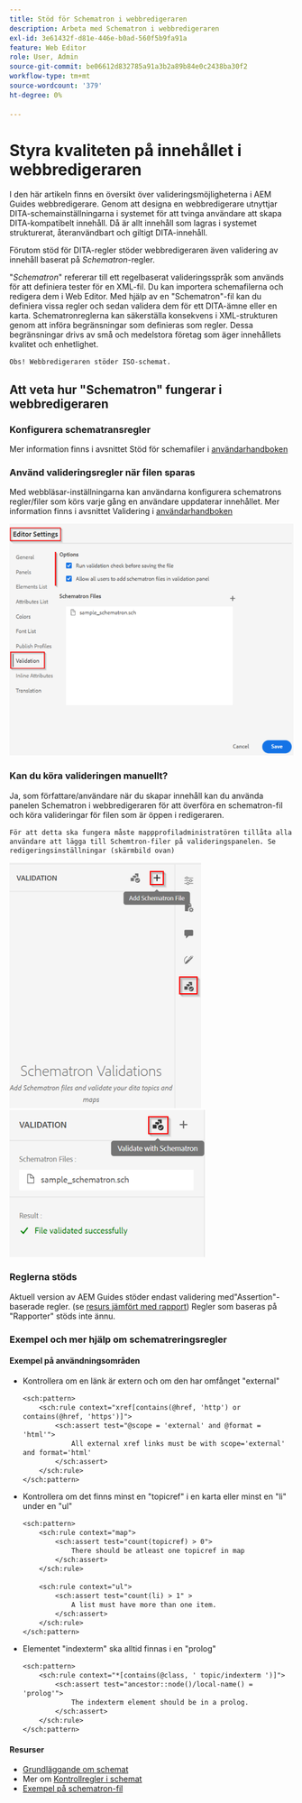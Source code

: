 ```yaml
---
title: Stöd för Schematron i webbredigeraren
description: Arbeta med Schematron i webbredigeraren
exl-id: 3e61432f-d81e-446e-b0ad-560f5b9fa91a
feature: Web Editor
role: User, Admin
source-git-commit: be06612d832785a91a3b2a89b84e0c2438ba30f2
workflow-type: tm+mt
source-wordcount: '379'
ht-degree: 0%

---
```


# Styra kvaliteten på innehållet i webbredigeraren

I den här artikeln finns en översikt över valideringsmöjligheterna i AEM Guides webbredigerare.
Genom att designa en webbredigerare utnyttjar DITA-schemainställningarna i systemet för att tvinga användare att skapa DITA-kompatibelt innehåll. Då är allt innehåll som lagras i systemet strukturerat, återanvändbart och giltigt DITA-innehåll.

Förutom stöd för DITA-regler stöder webbredigeraren även validering av innehåll baserat på *Schematron*-regler.

&quot;*Schematron*&quot; refererar till ett regelbaserat valideringsspråk som används för att definiera tester för en XML-fil. Du kan importera schemafilerna och redigera dem i Web Editor. Med hjälp av en &quot;Schematron&quot;-fil kan du definiera vissa regler och sedan validera dem för ett DITA-ämne eller en karta. Schematronreglerna kan säkerställa konsekvens i XML-strukturen genom att införa begränsningar som definieras som regler. Dessa begränsningar drivs av små och medelstora företag som äger innehållets kvalitet och enhetlighet.

    Obs! Webbredigeraren stöder ISO-schemat.


## Att veta hur &quot;Schematron&quot; fungerar i webbredigeraren

### Konfigurera schematransregler

Mer information finns i avsnittet Stöd för schemafiler i [användarhandboken](https://helpx.adobe.com/content/dam/help/en/xml-documentation-solution/4-2/Adobe-Experience-Manager-Guides_UUID_User-Guide_EN.pdf#page=148)


### Använd valideringsregler när filen sparas

Med webbläsar-inställningarna kan användarna konfigurera schematrons regler/filer som körs varje gång en användare uppdaterar innehållet. Mer information finns i avsnittet Validering i [användarhandboken](https://helpx.adobe.com/content/dam/help/en/xml-documentation-solution/4-2/Adobe-Experience-Manager-Guides_UUID_User-Guide_EN.pdf#page=58)

![Ange regler från webbredigeringsinställningar](../../../assets/authoring/schematron-editorsettings-validation-tab.png)


### Kan du köra valideringen manuellt?

Ja, som författare/användare när du skapar innehåll kan du använda panelen Schematron i webbredigeraren för att överföra en schematron-fil och köra valideringar för filen som är öppen i redigeraren.

    För att detta ska fungera måste mappprofiladministratören tillåta alla användare att lägga till Schemtron-filer på valideringspanelen. Se redigeringsinställningar (skärmbild ovan)

![Välj Schematron-fil](../../../assets/authoring/schematron-rightpanel-validation-addsch.png)
![Kör validering](../../../assets/authoring/schematron-rightpanel-validation-runsch.png)


### Reglerna stöds

Aktuell version av AEM Guides stöder endast validering med&quot;Assertion&quot;-baserade regler. (se [resurs jämfört med rapport](https://schematron.com/document/205.html))
Regler som baseras på &quot;Rapporter&quot; stöds inte ännu.


### Exempel och mer hjälp om schematreringsregler

#### Exempel på användningsområden

- Kontrollera om en länk är extern och om den har omfånget &quot;external&quot;

  ```
  <sch:pattern>
      <sch:rule context="xref[contains(@href, 'http') or contains(@href, 'https')]">
          <sch:assert test="@scope = 'external' and @format = 'html'">
              All external xref links must be with scope='external' and format='html'
          </sch:assert>
      </sch:rule>
  </sch:pattern>
  ```

- Kontrollera om det finns minst en &quot;topicref&quot; i en karta eller minst en &quot;li&quot; under en &quot;ul&quot;

  ```
  <sch:pattern>
      <sch:rule context="map">
          <sch:assert test="count(topicref) > 0">
              There should be atleast one topicref in map
          </sch:assert>
      </sch:rule>
  
      <sch:rule context="ul">
          <sch:assert test="count(li) > 1" >
              A list must have more than one item.
          </sch:assert>
      </sch:rule>
  </sch:pattern>
  ```

- Elementet &quot;indexterm&quot; ska alltid finnas i en &quot;prolog&quot;

  ```
  <sch:pattern>
      <sch:rule context="*[contains(@class, ' topic/indexterm ')]">
          <sch:assert test="ancestor::node()/local-name() = 'prolog'">
              The indexterm element should be in a prolog.
          </sch:assert>
      </sch:rule>
  </sch:pattern>
  ```

#### Resurser

- [Grundläggande om schemat](https://da2022.xatapult.com/#what-is-schematron)
- Mer om [Kontrollregler i schemat](https://www.xml.com/pub/a/2003/11/12/schematron.html#Assertions)
- [Exempel på schematron-fil](../../../assets/authoring/sample_schematron.sch)
